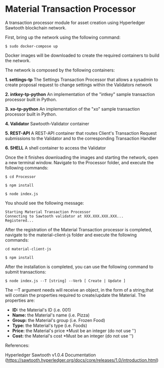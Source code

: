 # Material Transaction Processor

A transaction processor module for asset creation using Hyperledger Sawtooth blockchain network. 

First, bring up the network using the following command:

`$ sudo docker-compose up`

Docker images will be downloaded to create the required containers to build the network. 

The network is composed by the following containers:

**1. settings-tp**
   The Settings Transaction Processor that allows a sysadmin to create proposal request to change settings within the Validators network

**2. intkey-tp-python**
   An implementation of the "intkey" sample transaction processor built in Python.

**3. xo-tp-python**
   An implementation of the "xo" sample transaction processor built in Python.

**4. Validator**
   Sawtooth-Validator container

**5. REST-API**
   A REST-API container that routes Client's Transaction Request submissions to the Validator and to the corresponding Transaction Handler

**6. SHELL**
   A shell container to access the Validator

Once the it finishes downloading the images and starting the network,
open a new terminal window. Navigate to the Processor folder, and execute the following commands:

`$ cd Processor`

`$ npm install`

`$ node index.js`

You should see the following message:

```
Starting Material Transaction Processor
Connecting to Sawtooth validator at XXX.XXX.XXX.XXX...
Registered...

```
After the registration of the Material Transaction processor is completed, navigate to the material-client-js folder and execute the following commands:

`cd material-client-js`

`$ npm install`

After the installation is completed, you can use the following command to submit transactions:

`$ node index.js --T [string] --Verb [ Create | Update ]`

The --T argument needs will receive an object, in the form of a string,that will contain the properties required to create/update the Material. The properties are:

- **ID:** the Material's ID (i.e. 001)
- **Name:** the Material's name (i.e. Pizza)
- **Group:** the Material's group (i.e. Frozen Food)
- **Type:** the Material's type (i.e. Foods)
- **Price:** the Material's price *Must be an integer (do not use '')
- **Cost:** the Material's cost *Must be an integer (do not use '')

References:

Hyperledger Sawtooth v1.0.4 Documentation (https://sawtooth.hyperledger.org/docs/core/releases/1.0/introduction.html)


